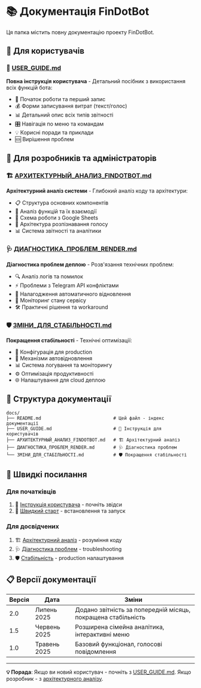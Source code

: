 # 📚 Документація FinDotBot

Ця папка містить повну документацію проекту FinDotBot.

## 👥 Для користувачів

### 📖 [USER_GUIDE.md](USER_GUIDE.md)
**Повна інструкція користувача** - Детальний посібник з використання всіх функцій бота:
- 🚀 Початок роботи та перший запис
- 💰 Форми записування витрат (текст/голос)
- 📊 Детальний опис всіх типів звітності
- 🎛️ Навігація по меню та командам
- 💡 Корисні поради та приклади
- 🆘 Вирішення проблем

## 🔧 Для розробників та адміністраторів

### 🏗️ [АРХИТЕКТУРНЫЙ_АНАЛИЗ_FINDOTBOT.md](АРХИТЕКТУРНЫЙ_АНАЛИЗ_FINDOTBOT.md)
**Архітектурний аналіз системи** - Глибокий аналіз коду та архітектури:
- 📋 Структура основних компонентів
- 🔄 Аналіз функцій та їх взаємодії
- 💾 Схема роботи з Google Sheets
- 🎤 Архітектура розпізнавання голосу
- 📊 Система звітності та аналітики

### 🩺 [ДИАГНОСТИКА_ПРОБЛЕМ_RENDER.md](ДИАГНОСТИКА_ПРОБЛЕМ_RENDER.md)
**Діагностика проблем деплою** - Розв'язання технічних проблем:
- 🔍 Аналіз логів та помилок
- ⚡ Проблеми з Telegram API конфліктами
- 🔄 Налагодження автоматичного відновлення
- 📡 Моніторинг стану сервісу
- 🛠️ Практичні рішення та workaround

### 🛡️ [ЗМІНИ_ДЛЯ_СТАБІЛЬНОСТІ.md](ЗМІНИ_ДЛЯ_СТАБІЛЬНОСТІ.md)
**Покращення стабільності** - Технічні оптимізації:
- 🔧 Конфігурація для production
- 🔄 Механізми автовідновлення
- 📊 Система логування та моніторингу
- ⚙️ Оптимізація продуктивності
- 🌐 Налаштування для cloud деплою

## 📖 Структура документації

```
docs/
├── README.md                           # Цей файл - індекс документації
├── USER_GUIDE.md                       # 👤 Інструкція для користувачів
├── АРХИТЕКТУРНЫЙ_АНАЛИЗ_FINDOTBOT.md   # 🏗️ Архітектурний аналіз
├── ДИАГНОСТИКА_ПРОБЛЕМ_RENDER.md       # 🩺 Діагностика проблем
└── ЗМІНИ_ДЛЯ_СТАБІЛЬНОСТІ.md           # 🛡️ Покращення стабільності
```

## 🔗 Швидкі посилання

### Для початківців
1. 📖 [Інструкція користувача](USER_GUIDE.md) - почніть звідси
2. 🚀 [Швидкий старт](../README.md#🚀-швидкий-старт) - встановлення та запуск

### Для досвідчених
1. 🏗️ [Архітектурний аналіз](АРХИТЕКТУРНЫЙ_АНАЛИЗ_FINDOTBOT.md) - розуміння коду
2. 🩺 [Діагностика проблем](ДИАГНОСТИКА_ПРОБЛЕМ_RENDER.md) - troubleshooting
3. 🛡️ [Стабільність](ЗМІНИ_ДЛЯ_СТАБІЛЬНОСТІ.md) - production налаштування

## 📋 Версії документації

| Версія | Дата | Зміни |
|--------|------|--------|
| 2.0 | Липень 2025 | Додано звітність за попередній місяць, покращена стабільність |
| 1.5 | Червень 2025 | Розширена сімейна аналітика, інтерактивні меню |
| 1.0 | Травень 2025 | Базовий функціонал, голосові повідомлення |

---

**💡 Порада**: Якщо ви новий користувач - почніть з [USER_GUIDE.md](USER_GUIDE.md). Якщо розробник - з [архітектурного аналізу](АРХИТЕКТУРНЫЙ_АНАЛИЗ_FINDOTBOT.md).